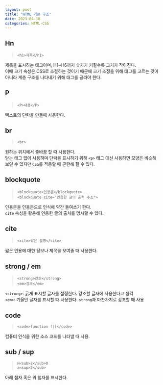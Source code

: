 ```yaml
---
layout: post
title: "HTML 기본 구조"
date: 2023-04-18
categories: HTML-CSS
---
```


## Hn
> `<h1>제목</h1>`

제목을 표시하는 태그이며, H1~H6까지 숫자가 커질수록 크기가 작아진다.  
이때 크기 속성은 CSS로 조절하는 것이기 때문에 크기 조정을 위해 태그를 고르는 것이 아니라 계층 구조를 나타내기 위해 태그를 골라야 한다.

## P
> `<P>내용</P>`

택스트의 단락을 만들때 사용한다.

## br
> `<br>`

원하는 위치에서 줄바꿈 할 때 사용한다.  
닫는 태그 없이 사용하며 단락을 표시하기 위해 `<p>` 태그 대신 사용하면 모양은 비슷해 보일 수 있지만 `CSS`를 적용할 때 곤란해 질 수 있다.

## blockquote
> `<blockquote>인용문</blockquote>`  
> `<blockquote cite="인용한 글의 출처 주소">`

인용문을 인용문으로 인식해 약간 들여쓰기 한다.  
`cite` 속성을 활용해 인용한 글의 출처를 명시할 수 있다.  

## cite
> `<cite>짧은 설명</cite>`

짧은 인용에 대한 정보나 제목을 보여줄 때 사용한다.

## strong / em  
> `<strong>강조</strong>`  
> `<em>강조</em>`
> 
`<strong>`: 굵게 표시할 글자를 설정한다. 강조할 글자에 사용한다고 생각  
`<em>`: 기울인 글자를 표시할 때 사용한다. `strong`과 마찬가지로 강조할 때 사용  

## code
> `<code>function f()</code>`

컴퓨터 인식을 위한 소스 코드를 나타낼 때 사용.

## sub / sup
> `H<sub>2</sub>O`  
> `a<sup>2</sub>`

아래 첨자 혹은 위 첨자를 표시한다.
